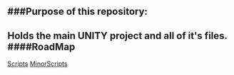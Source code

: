 ###**Purpose of this repository:**
---------
Holds the main UNITY project and all of it's files.
####**RoadMap**
--------
[Scripts](https://github.com/CSUChicoSoftwareEngineering/team-uncertain/tree/ColorCubeStable/430ColorCube/Assets/Scrips)
[MinorScripts](https://github.com/CSUChicoSoftwareEngineering/team-uncertain/tree/ColorCubeStable/430ColorCube/Assets/Scripts)
